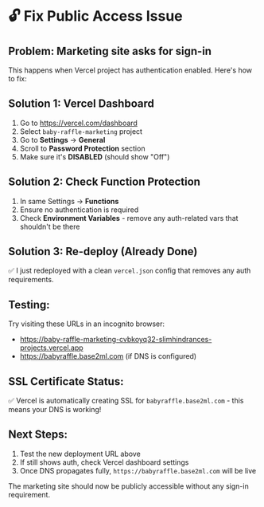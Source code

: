 # 🔓 Fix Public Access Issue

## Problem: Marketing site asks for sign-in

This happens when Vercel project has authentication enabled. Here's how to fix:

## Solution 1: Vercel Dashboard
1. Go to https://vercel.com/dashboard
2. Select `baby-raffle-marketing` project
3. Go to **Settings** → **General**
4. Scroll to **Password Protection** section
5. Make sure it's **DISABLED** (should show "Off")

## Solution 2: Check Function Protection
1. In same Settings → **Functions**
2. Ensure no authentication is required
3. Check **Environment Variables** - remove any auth-related vars that shouldn't be there

## Solution 3: Re-deploy (Already Done)
✅ I just redeployed with a clean `vercel.json` config that removes any auth requirements.

## Testing:
Try visiting these URLs in an incognito browser:
- https://baby-raffle-marketing-cvbkoyq32-slimhindrances-projects.vercel.app
- https://babyraffle.base2ml.com (if DNS is configured)

## SSL Certificate Status:
✅ Vercel is automatically creating SSL for `babyraffle.base2ml.com` - this means your DNS is working!

## Next Steps:
1. Test the new deployment URL above
2. If still shows auth, check Vercel dashboard settings
3. Once DNS propagates fully, `https://babyraffle.base2ml.com` will be live

The marketing site should now be publicly accessible without any sign-in requirement.